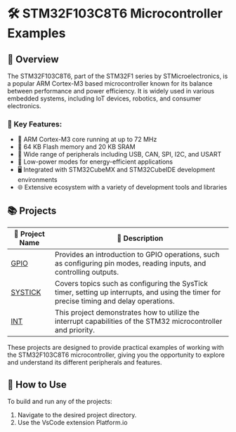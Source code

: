 # 🛠️ STM32F103C8T6 Microcontroller Examples

## 🌟 Overview

The STM32F103C8T6, part of the STM32F1 series by STMicroelectronics, is a popular ARM Cortex-M3 based microcontroller known for its balance between performance and power efficiency. It is widely used in various embedded systems, including IoT devices, robotics, and consumer electronics.

### 🔑 Key Features:

- 🚀 ARM Cortex-M3 core running at up to 72 MHz
- 💾 64 KB Flash memory and 20 KB SRAM
- 🧩 Wide range of peripherals including USB, CAN, SPI, I2C, and USART
- 🔋 Low-power modes for energy-efficient applications
- 🖥️ Integrated with STM32CubeMX and STM32CubeIDE development environments
- 🌐 Extensive ecosystem with a variety of development tools and libraries

## 📚 Projects

| 📂 Project Name    | 📝 Description                                                                                                                           |
| ------------------ | ---------------------------------------------------------------------------------------------------------------------------------------- |
| [GPIO](GPIO)       | Provides an introduction to GPIO operations, such as configuring pin modes, reading inputs, and controlling outputs.                     |
| [SYSTICK](SYSTICK) | Covers topics such as configuring the SysTick timer, setting up interrupts, and using the timer for precise timing and delay operations. |
| [INT](INT)         | This project demonstrates how to utilize the interrupt capabilities of the STM32 microcontroller and priority.                           |

These projects are designed to provide practical examples of working with the STM32F103C8T6 microcontroller, giving you the opportunity to explore and understand its different peripherals and features.

## 🚀 How to Use

To build and run any of the projects:

1. Navigate to the desired project directory.
2. Use the VsCode extension Platform.io
